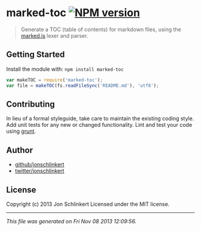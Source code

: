 # marked-toc [![NPM version](https://badge.fury.io/js/marked-toc.png)](http://badge.fury.io/js/marked-toc)

> Generate a TOC (table of contents) for markdown files, using the [marked.js](https://github.com/chjj/marked) lexer and parser.

## Getting Started
Install the module with: `npm install marked-toc`

```javascript
var makeTOC = require('marked-toc');
var file = makeTOC(fs.readFileSync('README.md'), 'utf8');
```

## Contributing
In lieu of a formal styleguide, take care to maintain the existing coding style. Add unit tests for any new or changed functionality. Lint and test your code using [grunt](http://gruntjs.com/).

## Author

+ [github/jonschlinkert](https://github.com/jonschlinkert)
+ [twitter/jonschlinkert](http://twitter.com/jonschlinkert)

## License
Copyright (c) 2013 Jon Schlinkert
Licensed under the MIT license.

***

_This file was generated on Fri Nov 08 2013 12:09:56._
